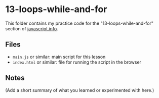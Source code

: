 # 13-loops-while-and-for

This folder contains my practice code for the "13-loops-while-and-for" section of [javascript.info](https://javascript.info/).

## Files

- `main.js` or similar: main script for this lesson
- `index.html` or similar: file for running the script in the browser

## Notes

(Add a short summary of what you learned or experimented with here.)
